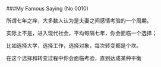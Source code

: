 ###My Famous Saying (No 0010)



所谓七年之痒，大多数人认为是夫妻之间感情考验的一个周期。

实际上不是，进入现代社会，平均每隔七年，你会面临一个选择；

比如选择大学，选择工作，选择对象，每次转变都是个坎。

在这个选择和转变过程中你会面临考验，直到达成某种平衡